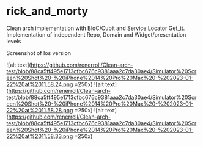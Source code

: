 # rick_and_morty
Clean arch implementation with BloC/Cubit and Service Locator Get_it. 
Implementation of independent Repo, Domain and Widget/presentation levels

Screenshot of Ios version

![alt text](https://github.com/renerroll/Clean-arch-test/blob/88ca5ff495e1713cfbc676c9381aaa2c7da30ae4/Simulator%20Screen%20Shot%20-%20iPhone%2014%20Pro%20Max%20-%202023-01-22%20at%2011.58.24.png =250x)
![alt text](https://github.com/renerroll/Clean-arch-test/blob/88ca5ff495e1713cfbc676c9381aaa2c7da30ae4/Simulator%20Screen%20Shot%20-%20iPhone%2014%20Pro%20Max%20-%202023-01-22%20at%2011.58.28.png =250x)
![alt text](https://github.com/renerroll/Clean-arch-test/blob/88ca5ff495e1713cfbc676c9381aaa2c7da30ae4/Simulator%20Screen%20Shot%20-%20iPhone%2014%20Pro%20Max%20-%202023-01-22%20at%2011.58.33.png =250x)

